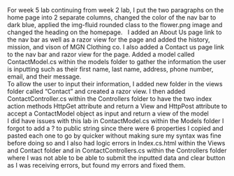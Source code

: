 For week 5 lab continuing from week 2 lab, I put the two paragraphs on the home page into 2 separate columns, changed the color of the nav bar to dark blue, applied the img-fluid rounded class to the flower.png image and changed the heading on the homepage.
&nbsp;
I added an About Us page link to the nav bar as well as a razor view for the page and added the history, mission, and vison of MGN Clothing co.
I also added a Contact us page link to the nav bar and razor view for the page. Added a model called ContactModel.cs within the models folder to gather the information the user is inputting such as their first name, last name, address, phone number, email, and their message.
<br />
To allow the user to input their information, I added new folder in the views folder called “Contact” and created a razor view.
I then added ContactController.cs within the Controllers folder to have the two index action methods HttpGet attribute and return a View and HttpPost attribute to accept a ContactModel object as input and return a view of the model
<br />
I did have issues with this lab in ContactModel.cs within the Models folder I forgot to add a ? to public string since there were 6 properties I copied and pasted each one to go by quicker without making sure my syntax was fine before doing so and I also had logic errors in Index.cs.html within the Views and Contact folder and in ContactControllers.cs within the Controllers folder where I was not able to be able to submit the inputted data and clear button as I was receiving errors, but found my errors and fixed them.

